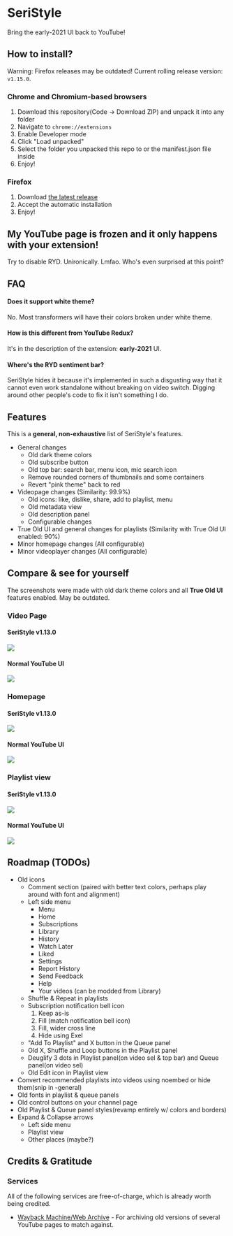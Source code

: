 # SeriStyle
Bring the early-2021 UI back to YouTube!

## How to install? <!-- This could use a better English -->
Warning: Firefox releases may be outdated! Current rolling release version: `v1.15.0`.
### Chrome and Chromium-based browsers
1. Download this repository(Code -> Download ZIP) and unpack it into any folder
2. Navigate to `chrome://extensions`
3. Enable Developer mode
4. Click "Load unpacked"
5. Select the folder you unpacked this repo to or the manifest.json file inside
6. Enjoy!
### Firefox
1. Download [the latest release](https://github.com/Alluseri/SeriStyle/releases)
2. Accept the automatic installation
3. Enjoy!
<!--
2. Navigate to `about:addons`
3. Find the "Install Add-on from File..." button
4. Pick & install the xpi file you just downloaded
5. Enjoy!
-->

## My YouTube page is frozen and it only happens with your extension!
Try to disable RYD. Unironically. Lmfao. Who's even surprised at this point?

## FAQ <!-- Nobody ever asked one. Oh well. -->
#### Does it support white theme?
No. Most transformers will have their colors broken under white theme.
#### How is this different from YouTube Redux?
It's in the description of the extension: **early-2021** UI.
#### Where's the RYD sentiment bar?
SeriStyle hides it because it's implemented in such a disgusting way that it cannot even work standalone without breaking on video switch. Digging around other people's code to fix it isn't something I do.

## Features
This is a **general, non-exhaustive** list of SeriStyle's features.
- General changes
  - Old dark theme colors
  - Old subscribe button
  - Old top bar: search bar, menu icon, mic search icon
  - Remove rounded corners of thumbnails and some containers
  - Revert "pink theme" back to red
- Videopage changes (Similarity: 99.9%)
  - Old icons: like, dislike, share, add to playlist, menu
  - Old metadata view
  - Old description panel
  - Configurable changes
- True Old UI and general changes for playlists (Similarity with True Old UI enabled: 90%)
- Minor homepage changes (All configurable)
- Minor videoplayer changes (All configurable)

## Compare & see for yourself
The screenshots were made with old dark theme colors and all **True Old UI** features enabled. May be outdated.
### Video Page
#### SeriStyle v1.13.0
<img src="https://cdn.nest.rip/uploads/0fb3306d-0ed3-4eee-9477-580e5c0eb1ae.png">

#### Normal YouTube UI
<img src="https://cdn.nest.rip/uploads/5a597b98-7643-443a-9613-5bc38364d73e.png">

### Homepage
#### SeriStyle v1.13.0
<img src="https://cdn.nest.rip/uploads/da3d2ec7-d010-4251-b54d-d797499a0129.jpg">

#### Normal YouTube UI
<img src="https://cdn.nest.rip/uploads/f533ddb3-275b-4431-8dac-437c1429e52b.png">

### Playlist view
#### SeriStyle v1.13.0
<img src="https://cdn.nest.rip/uploads/894dace0-73f6-4358-a7d0-ad44a3944780.png">

#### Normal YouTube UI
<img src="https://cdn.nest.rip/uploads/b80f5493-14af-47db-8bd4-bb44d4882e23.png">

## Roadmap (TODOs)
- Old icons
  - Comment section (paired with better text colors, perhaps play around with font and alignment)
  - Left side menu
    - Menu
    - Home
    - Subscriptions
    - Library
    - History
    - Watch Later
    - Liked
    - Settings
    - Report History
    - Send Feedback
    - Help
    - Your videos (can be modded from Library)
  - Shuffle & Repeat in playlists
  - Subscription notification bell icon
    1. Keep as-is
    2. Fill (match notification bell icon)
    3. Fill, wider cross line
    4. Hide using Exel
  - "Add To Playlist" and X button in the Queue panel
  - Old X, Shuffle and Loop buttons in the Playlist panel
  - Deuglify 3 dots in Playlist panel(on video sel & top bar) and Queue panel(on video sel)
  - Old Edit icon in Playlist view
- Convert recommended playlists into videos using noembed or hide them(snip in -general)
- Old fonts in playlist & queue panels
- Old control buttons on your channel page
- Old Playlist & Queue panel styles(revamp entirely w/ colors and borders)
- Expand & Collapse arrows
  - Left side menu
  - Playlist view
  - Other places (maybe?)

## Credits & Gratitude
### Services
All of the following services are free-of-charge, which is already worth being credited.
- [Wayback Machine/Web Archive](https://web.archive.org) - For archiving old versions of several YouTube pages to match against.
<!-- - [NoEmbed](https://noembed.com) - Required by SeriStyle to convert playlists into videos. -->
